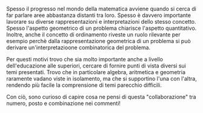 Spesso il progresso nel mondo della matematica avviene quando si cerca di far parlare aree abbastanza distanti tra loro. Spesso è davvero importante lavorare su diverse rappresentazioni e interpretazioni dello stesso concetto. Spesso l'aspetto geometrico di un problema chiarisce l'aspetto quantitativo. Inoltre, anche il concetto di ordinamento riveste un ruolo rilevante per esempio perchè dalla rappresentazione geometrica di un problema si può derivare un'interpretazioone combinatorica del problema. 

Per questi motivi trovo che sia molto importante anche a livello dell'educazione alle superiori, cercare di fornire punti di vista diversi sui temi presentati. Trovo che in particolare algebra, aritmetica e geometria raramente vadano viste in isolamento, ma che si supportino l'una con l'altra, rendendo più facile la comprensione di temi parecchio difficili.

Con ciò, sono curioso di capire cosa ne pensi di questa "collaborazione" tra numero, posto e combinazione nei commenti! 